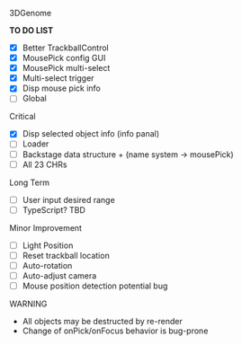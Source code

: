 3DGenome

**TO DO LIST**

- [x] Better TrackballControl
- [x] MousePick config GUI
- [x] MousePick multi-select
- [x] Multi-select trigger
- [x] Disp mouse pick info
- [ ] Global

Critical
- [x] Disp selected object info (info panal)
- [ ] Loader
- [ ] Backstage data structure + (name system -> mousePick)
- [ ] All 23 CHRs

Long Term
- [ ] User input desired range
- [ ] TypeScript? TBD

Minor Improvement
- [ ] Light Position
- [ ] Reset trackball location
- [ ] Auto-rotation
- [ ] Auto-adjust camera
- [ ] Mouse position detection potential bug

WARNING
- All objects may be destructed by re-render
- Change of onPick/onFocus behavior is bug-prone